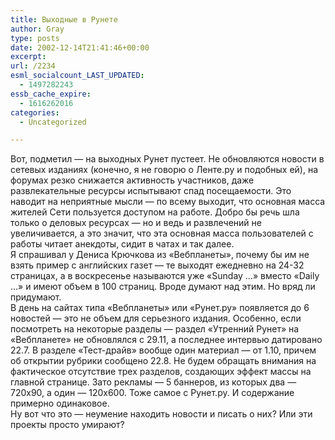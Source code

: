 ```yaml
---
title: Выходные в Рунете
author: Gray
type: posts
date: 2002-12-14T21:41:46+00:00
excerpt:
url: /2234
esml_socialcount_LAST_UPDATED:
  - 1497282243
essb_cache_expire:
  - 1616262016
categories:
  - Uncategorized

---
```








Вот, подметил &#8212; на выходных Рунет пустеет. Не обновляются новости в сетевых изданиях (конечно, я не говорю о Ленте.ру и подобных ей), на форумах резко снижается активность участников, даже развлекательные ресурсы испытывают спад посещаемости. Это наводит на неприятные мысли &#8212; по всему выходит, что основная масса жителей Сети пользуется доступом на работе. Добро бы речь шла только о деловых ресурсах &#8212; но и ведь и развлечений не увеличивается, а это значит, что эта основная масса пользователей с работы читает анекдоты, сидит в чатах и так далее.  
Я спрашивал у Дениса Крючкова из &#171;Вебпланеты&#187;, почему бы им не взять пример с английских газет &#8212; те выходят ежедневно на 24-32 страницах, а в воскресенье называются уже &#171;Sunday &#8230;&#187; вместо &#171;Daily &#8230;&#187; и имеют объем в 100 страниц. Вроде думают над этим. Но вряд ли придумают.  
В день на сайтах типа &#171;Вебпланеты&#187; или &#171;Рунет.ру&#187; появляется до 6 новостей &#8212; это не объем для серьезного издания. Особенно, если посмотреть на некоторые разделы &#8212; раздел &#171;Утренний Рунет&#187; на &#171;Вебпланете&#187; не обновлялся с 29.11, а последнее интервью датировано 22.7. В разделе &#171;Тест-драйв&#187; вообще один материал &#8212; от 1.10, причем об открытии рубрики сообщено 22.8. Не будем обращать внимания на фактическое отсутствие трех разделов, создающих эффект массы на главной странице. Зато рекламы &#8212; 5 баннеров, из которых два &#8212; 720х90, а один &#8212; 120х600. Тоже самое с Рунет.ру. И содержание примерно одинаковое.  
Ну вот что это &#8212; неумение находить новости и писать о них? Или эти проекты просто умирают?